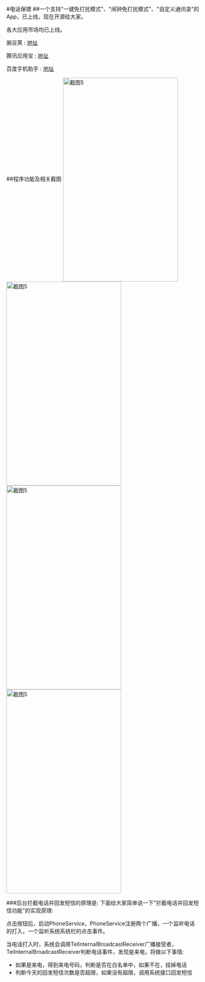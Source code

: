 #电话保镖
##一个支持"一键免打扰模式"、"闹钟免打扰模式"、"自定义通讯录"的App，已上线，现在开源给大家。

各大应用市场均已上线。

豌豆荚 : [地址](http://www.wandoujia.com/apps/com.hengswings.phoneguard)

腾讯应用宝 : [地址](http://android.myapp.com/myapp/detail.htm?apkName=com.hengswings.phoneguard)

百度手机助手 : [地址](http://shouji.baidu.com/software/7861528.html)


##程序功能及相关截图
<img src="https://github.com/happyheng/dianhuabaobiao/blob/master/res/drawable-xhdpi/newfeatureone.png?raw=true" width = "300" height = "533" alt="截图5" align=center />
<img src="https://github.com/happyheng/dianhuabaobiao/blob/master/res/drawable-xhdpi/newfeatureonefour.png?raw=true" width = "300" height = "533" alt="截图5" align=center />
<img src="https://github.com/happyheng/dianhuabaobiao/blob/master/res/drawable-xhdpi/newfeaturethree.png?raw=true" width = "300" height = "533" alt="截图5" align=center />
<img src="https://github.com/happyheng/dianhuabaobiao/blob/master/res/drawable-xhdpi/newfeaturetwo.png?raw=true" width = "300" height = "533" alt="截图5" align=center />


###后台拦截电话并回发短信的原理是:
 下面给大家简单说一下"拦截电话并回发短信功能"的实现原理:

 点击按钮后，启动PhoneService，PhoneService注册两个广播，一个监听电话的打入，一个监听系统系统栏的点击事件。
 
 当电话打入时，系统会调用TelInternalBroadcastReceiver广播接受者，TelInternalBroadcastReceiver判断电话事件，发现是来电，将做以下事情:

  * 如果是来电，得到来电号码，判断是否在白名单中，如果不在，挂掉电话
  * 判断今天的回发短信次数是否超限，如果没有超限，调用系统接口回发短信

